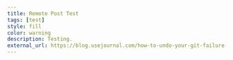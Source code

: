```yaml
---
title: Remote Post Test
tags: [test]
style: fill
color: warning
description: Testing.
external_url: https://blog.usejournal.com/how-to-undo-your-git-failure-b76e31ecac74
---
```


